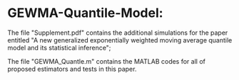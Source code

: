 # GEWMA-Quantile-Model:

The file "Supplement.pdf" contains the additional simulations for the paper entitled "A new generalized exponentially weighted moving average quantile model and its statistical inference"; 

The file "GEWMA_Quantle.m" contains the MATLAB codes for all of proposed estimators and tests in this paper.
